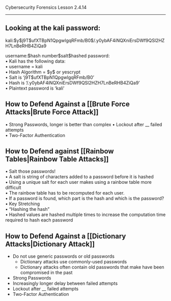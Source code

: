 Cybersecurity Forensics Lesson 2.4.14
___
## Looking at the kali password:

kali:\$y\$j9T$ufXTBpN1QpgwlgqRFmb/B0\$/.y0ybAF4iNQXniErsDWf9QSl2HZH7LnBeRHB4ZiQa9

username:\$hash number\$salt\$hashed password:  
• Kali has the following data:  
• username = kali  
• Hash Algorithm = \$y\$ or yescrypt  
• Salt is ‘j9T$ufXTBpN1QpgwlgqRFmb/B0’  
• Hash is ‘/.y0ybAF4iNQXniErsDWf9QSl2HZH7LnBeRHB4ZiQa9’  
• Plaintext password is ‘kali’

## How to Defend Against a [[Brute Force Attacks|Brute Force Attack]]
• Strong Passwords, longer is better than complex
• Lockout after __ failed attempts  
• Two-Factor Authentication  

## How to Defend against [[Rainbow Tables|Rainbow Table Attacks]] 
• Salt those passwords!  
	• A salt is string of characters added to a password before it is hashed  
	• Using a unique salt for each user makes using a rainbow table more  
	difficult  
		• The rainbow table has to be recomputed for each user.  
		• If a password is found, which part is the hash and which is the password?  
• Key Stretching  
	• “Hashing the hash”  
	• Hashed values are hashed multiple times to increase the computation time required to hash each password

## How to Defend Against a [[Dictionary Attacks|Dictionary Attack]]
- Do not use generic passwords or old passwords  
	- Dictionary attacks use commonly-used passwords  
	- Dictionary attacks often contain old passwords that make have been compromised in the past  
- Strong Passwords  
- Increasingly longer delay between failed attempts  
- Lockout after __ failed attempts  
- Two-Factor Authentication  